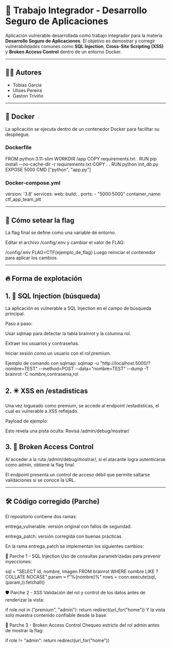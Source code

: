 # 🔐 Trabajo Integrador - Desarrollo Seguro de Aplicaciones

Aplicación vulnerable desarrollada como trabajo integrador para la materia **Desarrollo Seguro de Aplicaciones**. El objetivo es demostrar y corregir vulnerabilidades comunes como **SQL Injection**, **Cross-Site Scripting (XSS)** y **Broken Access Control** dentro de un entorno Docker.

---

## 👨‍💻 Autores

- Tobias Garcia  
- Ulises Pereira  
- Gaston Triviño

---

## 🐳 Docker

La aplicación se ejecuta dentro de un contenedor Docker para facilitar su despliegue.

### Dockerfile
FROM python:3.11-slim
WORKDIR /app
COPY requirements.txt .
RUN pip install --no-cache-dir -r requirements.txt
COPY . .
RUN python init_db.py
EXPOSE 5000
CMD ["python", "app.py"]

### Docker-compose.yml
version: '3.8'
services:
  web:
    build: .
    ports:
      - "5000:5000"
    container_name: ctf_app_team_ptt
    
---
    
## 🏁 Cómo setear la flag
La flag final se define como una variable de entorno.

Editar el archivo /config/.env y cambiar el valor de FLAG:

/config/.env
FLAG=CTF{ejemplo_de_flag}
Luego reiniciar el contenedor para aplicar los cambios.

---

## 🔥 Forma de explotación

## 1. 🐍 SQL Injection (búsqueda)
La aplicación es vulnerable a SQL Injection en el campo de búsqueda principal.

Paso a paso:

Usar sqlmap para detectar la tabla brainrot y la columna rol.

Extraer los usuarios y contraseñas.

Iniciar sesión como un usuario con el rol premium.

Ejemplo de comando con sqlmap:
sqlmap -u "http://localhost:5000/?nombre=TEST" --method=POST --data="nombre=TEST" --dump -T brainrot -C nombre,contrasenia,rol

## 2. ✴️ XSS en /estadisticas
Una vez logueado como premium, se accede al endpoint /estadisticas, el cual es vulnerable a XSS reflejado.

Payload de ejemplo:
<script>alert('1')</script>
Esto revela una pista oculta:
Revisá /admin/debug/mostrar/

## 3. 🚪 Broken Access Control
Al acceder a la ruta /admin/debug/mostrar/, si el atacante logra autenticarse como admin, obtiene la flag final.

El endpoint presenta un control de acceso débil que permite saltarse validaciones si se conoce la URL.

---

## 🛠️ Código corregido (Parche)
El repositorio contiene dos ramas:

entrega_vulnerable: versión original con fallos de seguridad.

entrega_patch: versión corregida con buenas prácticas.

En la rama entrega_patch se implementan los siguientes cambios:

🔐 Parche 1 - SQL Injection
Uso de consultas parametrizadas para prevenir inyecciones:

sql = "SELECT id, nombre, imagen FROM brainrot WHERE nombre LIKE ? COLLATE NOCASE"
param = f"%{nombre}%"
rows = conn.execute(sql, (param,)).fetchall()

🛡️ Parche 2 - XSS
Validación del rol y control de los datos antes de renderizar la vista:

if role not in ("premium", "admin"):
    return redirect(url_for("home"))
Y la vista solo muestra contenido confiable desde la base.

🚫 Parche 3 - Broken Access Control
Chequeo estricto del rol admin antes de mostrar la flag:

if role != "admin":
    return redirect(url_for("home"))
